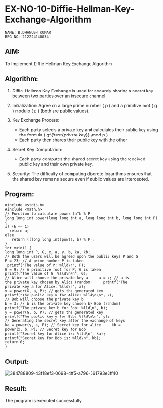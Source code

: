 # EX-NO-10-Diffie-Hellman-Key-Exchange-Algorithm

```
NAME: B.DHANUSH KUMAR
REG NO: 212224240034
```

## AIM:
To Implement Diffie Hellman Key Exchange Algorithm 

## Algorithm:

1. Diffie-Hellman Key Exchange is used for securely sharing a secret key between two parties over an insecure channel.

2. Initialization: Agree on a large prime number \( p \) and a primitive root \( g \) modulo \( p \) (both are public values).

3. Key Exchange Process: 
   - Each party selects a private key and calculates their public key using the formula \( g^{\text{private key}} \mod p \).
   - Each party then shares their public key with the other.

4. Secret Key Computation: 
   - Each party computes the shared secret key using the received public key and their own private key.

5. Security: The difficulty of computing discrete logarithms ensures that the shared key remains secure even if public values are intercepted.

## Program:

~~~
#include <stdio.h>  
#include <math.h>  
// Function to calculate power (a^b % P)  
long long int power(long long int a, long long int b, long long int P) {     
if (b == 1)         
  return a;
else  
   return ((long long int)pow(a, b) % P);  
}  
int main() {  
long long int P, G, x, a, y, b, ka, kb;  
// Both the users will be agreed upon the public keys P and G     
P = 23; // A prime number P is taken
 printf("The value of P: %lld\n", P);  
G = 9; // A primitive root for P, G is taken     
printf("The value of G: %lld\n\n", G);  
// Alice will choose the private key a     a = 4; // a is 
the private key chosen by Alice (random)     printf("The 
private key a for Alice: %lld\n", a);  
x = power(G, a, P); // gets the generated key     
printf("The public key x for Alice: %lld\n\n", x);  
// Bob will choose the private key b  
b = 3; // b is the private key chosen by Bob (random)     
printf("The private key b for Bob: %lld\n", b);  
y = power(G, b, P); // gets the generated key     
printf("The public key y for Bob: %lld\n\n", y);  
// Generating the secret key after the exchange of keys     
ka = power(y, a, P); // Secret key for Alice     kb = 
power(x, b, P); // Secret key for Bob  
printf("Secret key for Alice is: %lld\n", ka);     
printf("Secret key for Bob is: %lld\n", kb);  
return 0;  
}
~~~


## Output:

![384788809-43f18ef3-0698-4ff5-a796-561793e3ff40](https://github.com/user-attachments/assets/9fb58a11-3f16-4ebf-82a4-18c312ac0f1d)


## Result:
  The program is executed successfully

